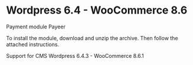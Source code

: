 Wordpress 6.4 - WooCommerce 8.6
======
Payment module Payeer

To install the module, download and unzip the archive.
Then follow the attached instructions.

Support for CMS Wordpress 6.4.3 - WooCommerce 8.6.1